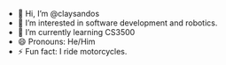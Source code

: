 - 👋 Hi, I’m @claysandos
- 👀 I’m interested in software development and robotics.
- 🌱 I’m currently learning CS3500
- 😄 Pronouns: He/Him
- ⚡ Fun fact: I ride motorcycles.

<!---
claysandos/claysandos is a ✨ special ✨ repository because its `README.md` (this file) appears on your GitHub profile.
You can click the Preview link to take a look at your changes.
--->
